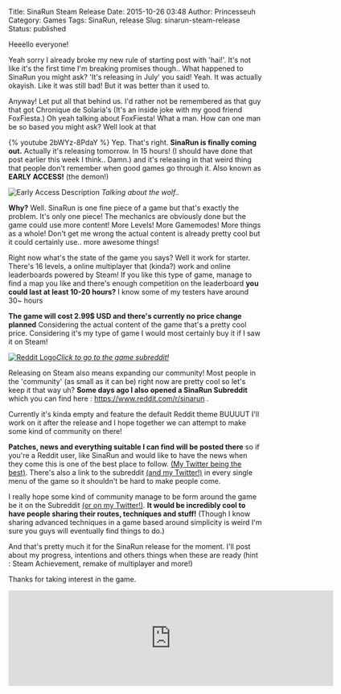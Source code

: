 Title: SinaRun Steam Release
Date: 2015-10-26 03:48
Author: Princesseuh
Category: Games
Tags: SinaRun, release
Slug: sinarun-steam-release
Status: published

Heeello everyone!

Yeah sorry I already broke my new rule of starting post with 'hai!'.
It's not like it's the first time I'm breaking promises though.. What
happened to SinaRun you might ask? 'It's releasing in July' you said! Yeah. It was
actually okayish. Like it was still bad! But it was better than it used
to.

Anyway! Let put all that behind us. I'd rather not be remembered as
that guy that got Chronique de Solaria's (It's an inside joke with my
good friend FoxFiesta.) Oh yeah talking about FoxFiesta! What a man. How
can one man be so based you might ask? Well look at that

{% youtube 2bWYz-8PdaY %}
Yep. That's right. **SinaRun is finally coming out.** Actually it's
releasing tomorrow. In 15 hours! (I should have done that post earlier
this week I think.. Damn.) and it's releasing in that weird thing that
people don't remember when good games go through it. Also known as
**EARLY ACCESS!** (the demon!)

![Early Access Description]({filename}/assets/2015-10-26-sinarun-steam-release/early-access.png)
*Talking about the wolf..*

**Why?** Well. SinaRun is one fine piece of a game but that's exactly
the problem. It's only one piece! The mechanics are obviously done but
the game could use more content! More Levels! More Gamemodes! More
things as a whole! Don't get me wrong the actual content is already
pretty cool but it could certainly use.. more awesome things!

Right now what's the state of the game you says? Well it work for
starter. There's 16 levels, a online multiplayer that (kinda?) work and
online leaderboards powered by Steam! If you like this type of game,
manage to find a map you like and there's enough competition on the
leaderboard **you could last at least 10-20 hours?** I know some of my
testers have around 30~ hours

**The game will cost 2.99$ USD and there's currently no price change
planned** Considering the actual content of the game that's a pretty
cool price. Considering it's my type of game I would most certainly buy
it if I saw it on Steam!

<!-- more -->

[![Reddit Logo]({filename}/assets/2015-10-26-sinarun-steam-release/reddit-logo.jpg)*Click to go to the game subreddit!*](https://www.reddit.com/r/sinarun)

Releasing on Steam also means expanding our community! Most people in
the 'community' (as small as it can be) right now are pretty cool so
let's keep it that way uh? **Some days ago I also opened a SinaRun
Subreddit** which you can find here : <https://www.reddit.com/r/sinarun>
.

Currently it's kinda empty and feature the default Reddit theme BUUUUT
I'll work on it after the release and I hope together we can attempt to
make some kind of community on there!

**Patches, news and everything suitable I can find will be posted
there** so if you're a Reddit user, like SinaRun and would like to have
the news when they come this is one of the best place to follow. [(My
Twitter being the best)](https://twitter.com/Princesseuh). There's also
a link to the subreddit [(and my
Twitter!)](https://twitter.com/Princesseuh) in every single menu of the
game so it shouldn't be hard to make people come.

I really hope some kind of community manage to be form around the game
be it on the Subreddit [(or on my
Twitter!)](https://twitter.com/Princesseuh). **It would be incredibly
cool to have people sharing their routes, techniques and stuff!**
(Though I know sharing advanced techniques in a game based around
simplicity is weird I'm sure you guys will eventually find things to
do.)

And that's pretty much it for the SinaRun release for the moment. I'll
post about my progress, intentions and others things when these are
ready (hint : Steam Achievement, remake of multiplayer and more!)

Thanks for taking interest in the game.

<p>
<center>
<iframe src="https://store.steampowered.com/widget/324470/" frameborder="0" width="646" height="190">
</iframe>
</center>
</p>

